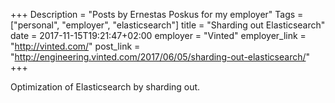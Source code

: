 +++
Description = "Posts by Ernestas Poskus for my employer"
Tags = ["personal", "employer", "elasticsearch"]
title = "Sharding out Elasticsearch"
date = 2017-11-15T19:21:47+02:00
employer = "Vinted"
employer_link = "http://vinted.com/"
post_link = "http://engineering.vinted.com/2017/06/05/sharding-out-elasticsearch/"
+++

Optimization of Elasticsearch by sharding out.
